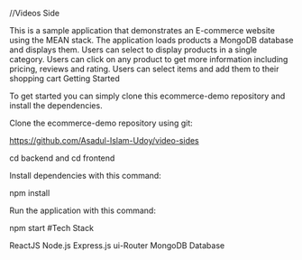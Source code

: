 //Videos Side

This is a sample application that demonstrates an E-commerce website using the MEAN stack. The application loads products a MongoDB database and displays them. Users can select to display products in a single category. Users can click on any product to get more information including pricing, reviews and rating. Users can select items and add them to their shopping cart
Getting Started

To get started you can simply clone this ecommerce-demo repository and install the dependencies.

Clone the ecommerce-demo repository using git:

https://github.com/Asadul-Islam-Udoy/video-sides

cd backend and cd frontend

Install dependencies with this command:

npm install

Run the application with this command:

npm start
#Tech Stack

ReactJS Node.js Express.js ui-Router MongoDB Database
